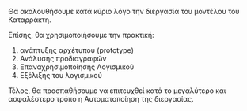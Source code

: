 Θα ακολουθήσουμε κατά κύριο λόγο την διεργασία του μοντέλου του Καταρράκτη.

Επίσης, θα χρησιμοποιήσουμε την πρακτική:
1) ανάπτυξης αρχέτυπου (prototype)
2) Ανάλυσης προδιαγραφών
3) Επαναχρησιμοποίησης Λογισμικού
4) Εξέλιξης του λογισμικού

Τέλος, θα προσπαθήσουμε να επιτευχθεί κατά το μεγαλύτερο και ασφαλέστερο τρόπο η Αυτοματοποίηση της διεργασίας.
